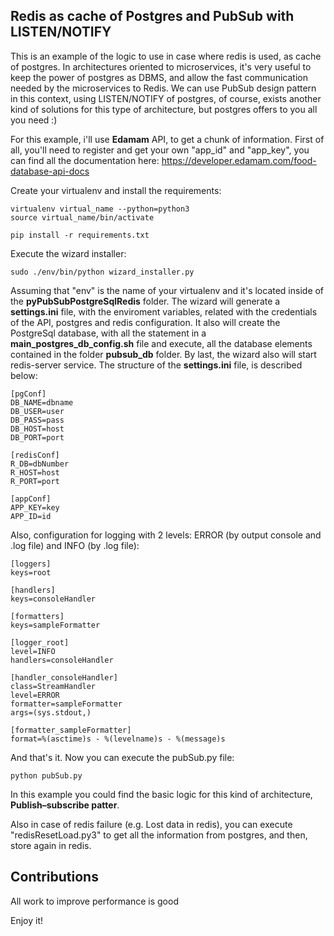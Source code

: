 Redis as cache of Postgres and PubSub with LISTEN/NOTIFY
------------------------

This is an example of the logic to use in case where redis is used, as cache of postgres. In architectures oriented to microservices, it's very useful to keep the power of postgres as DBMS, and allow the fast communication needed by the microservices to Redis. We can use PubSub design pattern in this context, using LISTEN/NOTIFY of postgres, of course, exists another kind of solutions for this type of architecture, but postgres offers to you all you need :)

For this example, i'll use **Edamam** API, to get a chunk of information. First of all, you'll need to register and get your own "app_id" and "app_key", you can find all the documentation here: https://developer.edamam.com/food-database-api-docs

Create your virtualenv and install the requirements:

	virtualenv virtual_name --python=python3
	source virtual_name/bin/activate

	pip install -r requirements.txt

Execute the wizard installer:

	sudo ./env/bin/python wizard_installer.py 

Assuming that "env" is the name of your virtualenv and it's located inside of the **pyPubSubPostgreSqlRedis** folder. The wizard will generate a **settings.ini** file, with the enviroment variables, related with the credentials of the API, postgres and redis configuration. It also will create the PostgreSql database, with all the statement in a **main_postgres_db_config.sh** file and execute, all the database elements contained in the folder **pubsub_db** folder. By last, the wizard also will start redis-server service. The structure of the **settings.ini** file, is described below:

	[pgConf]
	DB_NAME=dbname
	DB_USER=user
	DB_PASS=pass
	DB_HOST=host
	DB_PORT=port

	[redisConf]
	R_DB=dbNumber
	R_HOST=host
	R_PORT=port

	[appConf]
	APP_KEY=key
	APP_ID=id

Also, configuration for logging with 2 levels: ERROR (by output console and .log file) and INFO (by .log file):

	[loggers]
	keys=root

	[handlers]
	keys=consoleHandler

	[formatters]
	keys=sampleFormatter

	[logger_root]
	level=INFO
	handlers=consoleHandler

	[handler_consoleHandler]
	class=StreamHandler
	level=ERROR
	formatter=sampleFormatter
	args=(sys.stdout,)

	[formatter_sampleFormatter]
	format=%(asctime)s - %(levelname)s - %(message)s

And that's it. Now you can execute the pubSub.py file:

	python pubSub.py

In this example you could find the basic logic for this kind of architecture, **Publish–subscribe patter**.  

Also in case of redis failure (e.g. Lost data in redis), you can execute "redisResetLoad.py3" to get all the information from postgres, and then, store again in redis.

Contributions
-----------------------

All work to improve performance is good



Enjoy it!